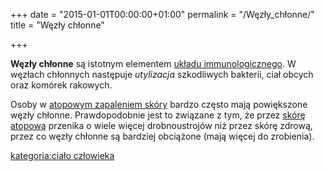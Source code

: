 +++
date = "2015-01-01T00:00:00+01:00"
permalink = "/Węzły_chłonne/"
title = "Węzły chłonne"

+++

**Węzły chłonne** są istotnym elementem [układu immunologicznego](/atopedia/układ_immunologiczny "wikilink"). W węzłach chłonnych następuje *utylizacja* szkodliwych bakterii, ciał obcych oraz komórek rakowych.

Osoby w [atopowym zapaleniem skóry](/atopedia/Atopowe_zapalenie_skóry "wikilink") bardzo często mają powiększone węzły chłonne. Prawdopodobnie jest to związane z tym, że przez [skórę atopową](/atopedia/Skóra_atopowa "wikilink") przenika o wiele więcej drobnoustrojów niż przez skórę zdrową, przez co węzły chłonne są bardziej obciążone (mają więcej do zrobienia).

[kategoria:ciało człowieka](/atopedia/kategoria:ciało_człowieka "wikilink")